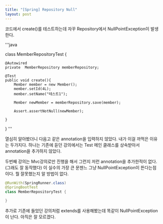 ```yaml
---
title: "[Spring] Repository Null"
layout: post
---
```



코드에서 create()를 테스트하는데 자꾸 Repository에서 NullPointException이 발생한다.

'''java

class MemberRepositoryTest {

    @Autowired
    private  MemberRepository memberRepository;

    @Test
    public void create(){
        Member member = new Member();
        member.setId(4L);
        member.setName("테스트1");

        Member newMember = memberRepository.save(member);

        Assert.assertNotNull(newMember);

    }
}
'''


열심히 알아봤더니 다음고 같은 annotation을 입력하지 않았다.
내가 이걸 까먹은 이유는 두가지다. 하나는 기존에 듣던 강의에서는 Test 메인 클래스를 상속받아서
annotation을 추가하지 않았다.

두번째 강의는 Mvc강의로만 진행을 해서 그런지 저런 annotation을 추가한적이 없다. (그래도 잘 동작했다)
이 실수의 가장 큰 문젠느 그냥 NullPointException이 뜬다는점이다. 뭘 잘못했는지 알 방법이 없다.

```java
@RunWith(SpringRunner.class)
@SpringBootTest
class MemberRepositoryTest {

}
```

추가로 기존에 들었던 강의처럼 extends를 사용해봤는데 똑같이 NullPointException이 난다. 아직은 잘 모르겠다.
